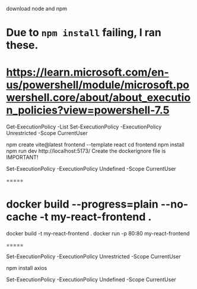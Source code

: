 download node and npm

# Due to `npm install` failing, I ran these.
# https://learn.microsoft.com/en-us/powershell/module/microsoft.powershell.core/about/about_execution_policies?view=powershell-7.5
Get-ExecutionPolicy -List
Set-ExecutionPolicy -ExecutionPolicy Unrestricted -Scope CurrentUser

npm create vite@latest frontend --template react
  cd frontend
  npm install
  npm run dev
http://localhost:5173/
Create the dockerignore file is IMPORTANT!

Set-ExecutionPolicy -ExecutionPolicy Undefined -Scope CurrentUser

=====

# docker build --progress=plain --no-cache -t my-react-frontend .
docker build -t my-react-frontend .
docker run -p 80:80 my-react-frontend

=====

Set-ExecutionPolicy -ExecutionPolicy Unrestricted -Scope CurrentUser

npm install axios

Set-ExecutionPolicy -ExecutionPolicy Undefined -Scope CurrentUser
